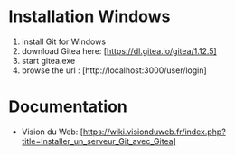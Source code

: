 Installation Windows
====================

1. install Git for Windows
2. download Gitea here: [https://dl.gitea.io/gitea/1.12.5]
3. start gitea.exe
4. browse the url : [http://localhost:3000/user/login]

Documentation
=============
- Vision du Web: [https://wiki.visionduweb.fr/index.php?title=Installer_un_serveur_Git_avec_Gitea]
